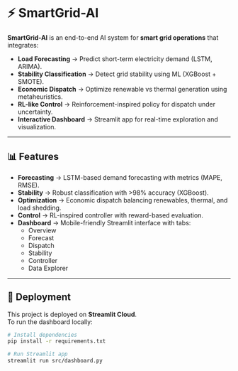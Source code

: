 # ⚡ SmartGrid-AI

**SmartGrid-AI** is an end-to-end AI system for **smart grid operations** that integrates:

- **Load Forecasting** → Predict short-term electricity demand (LSTM, ARIMA).
- **Stability Classification** → Detect grid stability using ML (XGBoost + SMOTE).
- **Economic Dispatch** → Optimize renewable vs thermal generation using metaheuristics.
- **RL-like Control** → Reinforcement-inspired policy for dispatch under uncertainty.
- **Interactive Dashboard** → Streamlit app for real-time exploration and visualization.

---

## 📊 Features

- **Forecasting** → LSTM-based demand forecasting with metrics (MAPE, RMSE).
- **Stability** → Robust classification with >98% accuracy (XGBoost).
- **Optimization** → Economic dispatch balancing renewables, thermal, and load shedding.
- **Control** → RL-inspired controller with reward-based evaluation.
- **Dashboard** → Mobile-friendly Streamlit interface with tabs:
  - Overview
  - Forecast
  - Dispatch
  - Stability
  - Controller
  - Data Explorer

---

## 🚀 Deployment

This project is deployed on **Streamlit Cloud**.  
To run the dashboard locally:

```bash
# Install dependencies
pip install -r requirements.txt

# Run Streamlit app
streamlit run src/dashboard.py
